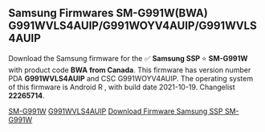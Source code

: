 <h2>Samsung Firmwares SM-G991W(BWA) G991WVLS4AUIP/G991WOYV4AUIP/G991WVLS4AUIP</h2>
Download the Samsung firmware for the ✅ <strong>Samsung SSP </strong> ⭐ <strong>SM-G991W</strong> with product code <strong>BWA</strong> <strong> from Canada</strong>. This firmware has version number PDA <strong>G991WVLS4AUIP</strong> and CSC G991WOYV4AUIP. The operating system of this firmware is Android R , with build date 2021-10-19. Changelist <strong>22265714</strong>.


[SM-G991W](https://samfirm.shop/samsung/model/SM-G991W)
[G991WVLS4AUIP](https://samfirm.shop/samsung/pda/G991WVLS4AUIP)
[Download Firmware Samsung SSP SM-G991W](https://samfirm.shop/samsung/firmware/466057)

